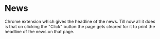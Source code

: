 # News
Chrome extension which gives the headline of the news.
Till now all it does is that on clicking the "Click" button the page gets cleared for it to print the headline of the news on that page.
